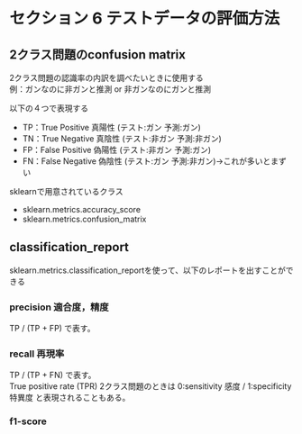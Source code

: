 # セクション 6 テストデータの評価方法

## 2クラス問題のconfusion matrix
2クラス問題の認識率の内訳を調べたいときに使用する  
例：ガンなのに非ガンと推測 or 非ガンなのにガンと推測

以下の４つで表現する
- TP：True Positive 真陽性 (テスト:ガン 予測:ガン)
- TN：True Negative 真陰性 (テスト:非ガン 予測:非ガン)
- FP：False Positive 偽陽性 (テスト:非ガン 予測:ガン)
- FN：False Negative 偽陰性 (テスト:ガン 予測:非ガン)→これが多いとまずい

sklearnで用意されているクラス
- sklearn.metrics.accuracy_score
- sklearn.metrics.confusion_matrix

## classification_report
sklearn.metrics.classification_reportを使って、以下のレポートを出すことができる
### precision 適合度，精度
TP / (TP + FP) で表す。  

### recall 再現率
TP / (TP + FN) で表す。  
True positive rate (TPR)
2クラス問題のときは 0:sensitivity 感度 / 1:specificity 特異度 と表現されることもある。

### f1-score

